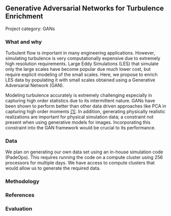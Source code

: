 ## Generative Adversarial Networks for Turbulence Enrichment
Project category: GANs

### What and why
Turbulent flow is important in many engineering applications. However, simulating turbulence is very computationally expensive due to extremely high resolution requirements. Large Eddy Simulations (LES) that simulate only the large scales have become popular due much lower cost, but require explicit modeling of the small scales. Here, we propose to enrich LES data by populating it with small scales obtained using a Generative Adversarial Network (GAN).

Modeling turbulence accurately is extremely challenging especially in capturing high order statistics due to its intermittent nature. GANs have been shown to perform better than other data driven approaches like PCA in capturing high order moments [[1]](https://arxiv.org/pdf/1708.01810.pdf). In addition, generating physically realistic realizations are important for physical simulation data; a constraint not present when using generative models for images. Incorporating this constraint into the GAN framework would be crucial to its performance.

### Data
We plan on generating our own data set using an in-house simulation code (PadeOps). This requires running the code on a compute cluster using 256 processors for multiple days. We have access to compute clusters that would allow us to generate the required data.

### Methodology


### References

### Evaluation
